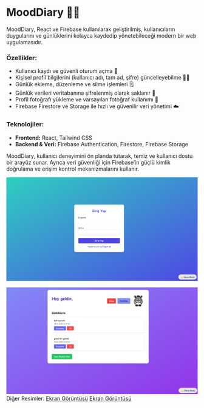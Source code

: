 # MoodDiary 📝✨

MoodDiary, React ve Firebase kullanılarak geliştirilmiş, kullanıcıların duygularını ve günlüklerini kolayca kaydedip yönetebileceği modern bir web uygulamasıdır.

### Özellikler:

* Kullanıcı kaydı ve güvenli oturum açma 🔐
* Kişisel profil bilgilerini (kullanıcı adı, tam ad, şifre) güncelleyebilme 🧑‍💻
* Günlük ekleme, düzenleme ve silme işlemleri 🗒️
* Günlük verileri veritabanına şifrelenmiş olarak saklanır 🔑
* Profil fotoğrafı yükleme ve varsayılan fotoğraf kullanımı 📸
* Firebase Firestore ve Storage ile hızlı ve güvenilir veri yönetimi ☁️

### Teknolojiler:

* **Frontend:** React, Tailwind CSS
* **Backend & Veri:** Firebase Authentication, Firestore, Firebase Storage

MoodDiary, kullanıcı deneyimini ön planda tutarak, temiz ve kullanıcı dostu bir arayüz sunar. Ayrıca veri güvenliği için Firebase’in güçlü kimlik doğrulama ve erişim kontrol mekanizmalarını kullanır.

<img src="https://raw.githubusercontent.com/LunyMeow/MoodDiary/refs/heads/main/ScreenShots/2.png"></img>


<img src="https://raw.githubusercontent.com/LunyMeow/MoodDiary/refs/heads/main/ScreenShots/3.png"></img>
Diğer Resimler:
[Ekran Görüntüsü](ScreenShots/1.png)
[Ekran Görüntüsü](ScreenShots/4.png)



